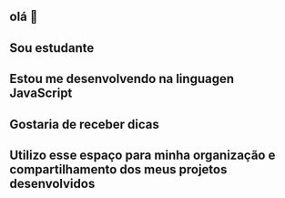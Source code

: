 ## olá 👋
## Sou estudante
## Estou me desenvolvendo na linguagen JavaScript
## Gostaria de receber dicas
## Utilizo esse espaço para minha organização e compartilhamento dos meus projetos desenvolvidos
<!--
**geovanasn/geovanasn** is a ✨ _special_ ✨ repository because its `README.md` (this file) appears on your GitHub profile.

Here are some ideas to get you started:

- 🔭 I’m currently working on ...
- 🌱 I’m currently learning ...
- 👯 I’m looking to collaborate on ...
- 🤔 I’m looking for help with ...
- 💬 Ask me about ...
- 📫 How to reach me: ...
- 😄 Pronouns: ...
- ⚡ Fun fact: ...
-->
